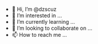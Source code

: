 - 👋 Hi, I’m @dzscuz
- 👀 I’m interested in ...
- 🌱 I’m currently learning ...
- 💞️ I’m looking to collaborate on ...
- 📫 How to reach me ...

<!---
dzscuz/dzscuz is a ✨ special ✨ repository because its `README.md` (this file) appears on your GitHub profile.
You can click the Preview link to take a look at your changes.
--->
